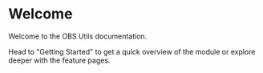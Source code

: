 # Welcome

Welcome to the OBS Utils documentation.

Head to "Getting Started" to get a quick overview of the module or explore deeper with the feature pages.